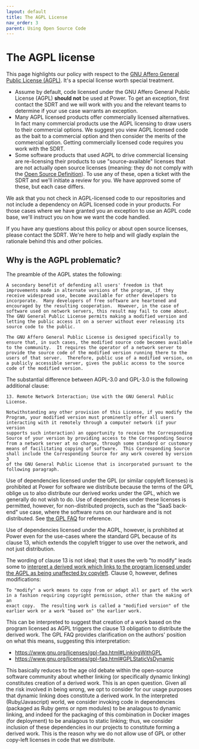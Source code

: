 ```yaml
---
layout: default
title: The AGPL License
nav_order: 3
parent: Using Open Source Code
---
```


# The AGPL license

This page highlights our policy with respect to the [GNU Affero General Public License (AGPL)](https://www.gnu.org/licenses/agpl-3.0.en.html). It's a special license worth special treatment.

- Assume by default, code licensed under the GNU Affero General Public License (AGPL) **should not** be used at Power. To get an exception, first contact the SDRT and we will work with you and the relevant teams to determine if your use case warrants an exception.
- Many AGPL licensed products offer commercially licensed alternatives. In fact many commercial products use the AGPL licensing to draw users to their commercial options. We suggest you view AGPL licensed code as the bait to a commercial option and then consider the merits of the commercial option. Getting commercially licensed code requires you work with the SDRT.
- Some software products that used AGPL to drive commercial licensing are re-licensing their products to use "source-available" licenses that are not actually open source licenses (meaning: they do not comply with the [Open Source Definition](https://opensource.org/osd)). To use any of these, open a ticket with the SDRT and we'll initiate a review for you. We have approved some of these, but each case differs.

We ask that you not check in AGPL-licensed code to our repositories and not include a dependency on AGPL licensed code in your products. For those cases where we have granted you an exception to use an AGPL code base, we'll instruct you on how we want the code handled.

If you have any questions about this policy or about open source licenses, please contact the SDRT. We're here to help and will gladly explain the rationale behind this and other policies.

## Why is the AGPL problematic?

The preamble of the AGPL states the following:

```
A secondary benefit of defending all users' freedom is that
improvements made in alternate versions of the program, if they
receive widespread use, become available for other developers to
incorporate.  Many developers of free software are heartened and
encouraged by the resulting cooperation.  However, in the case of
software used on network servers, this result may fail to come about.
The GNU General Public License permits making a modified version and
letting the public access it on a server without ever releasing its
source code to the public.

The GNU Affero General Public License is designed specifically to
ensure that, in such cases, the modified source code becomes available
to the community.  It requires the operator of a network server to
provide the source code of the modified version running there to the
users of that server.  Therefore, public use of a modified version, on
a publicly accessible server, gives the public access to the source
code of the modified version.
```

The substantial difference between AGPL-3.0 and GPL-3.0 is the following additional clause:

```
13. Remote Network Interaction; Use with the GNU General Public License.

Notwithstanding any other provision of this License, if you modify the
Program, your modified version must prominently offer all users
interacting with it remotely through a computer network (if your version
supports such interaction) an opportunity to receive the Corresponding
Source of your version by providing access to the Corresponding Source
from a network server at no charge, through some standard or customary
means of facilitating copying of software.  This Corresponding Source
shall include the Corresponding Source for any work covered by version 3
of the GNU General Public License that is incorporated pursuant to the
following paragraph.
```

Use of dependencies licensed under the GPL (or similar copyleft licenses) is prohibited at Power for software we distribute because the terms of the GPL oblige us to also distribute our derived works under the GPL, which we generally do not wish to do. Use of dependencies under these licenses is permitted, however, for non-distributed projects, such as the "SaaS back-end" use case, where the software runs on our hardware and is not distributed. See [the GPL FAQ](https://www.gnu.org/licenses/gpl-faq.html#GPLRequireSourcePostedPublic) for reference.

Use of dependencies licensed under the AGPL, however, is prohibited at Power even for the use-cases where the standard GPL because of its clause 13, which extends the copyleft trigger to use over the network, and not just distribution.

The wording of clause 13 is not ideal; that it uses the verb "to modify" leads some to [interpret a derived work which links to the program licensed under the AGPL as being unaffected by copyleft](https://opensource.stackexchange.com/a/4692). Clause 0, however, defines modifications:

```
To "modify" a work means to copy from or adapt all or part of the work
in a fashion requiring copyright permission, other than the making of an
exact copy.  The resulting work is called a "modified version" of the
earlier work or a work "based on" the earlier work.
```

This can be interpreted to suggest that creation of a work based on the program licensed as AGPL triggers the clause 13 obligation to distribute the derived work. The GPL FAQ provides clarification on the authors' position on what this means, suggesting this interpretation:

* https://www.gnu.org/licenses/gpl-faq.html#LinkingWithGPL
* https://www.gnu.org/licenses/gpl-faq.html#GPLStaticVsDynamic

This basically reduces to the age old debate within the open-source software community about whether linking (or specifically dynamic linking) constitutes creation of a derived work. This is an open question. Given all the risk involved in being wrong, we opt to consider for our usage purposes that dynamic linking does constitute a derived work. In the interpreted (Ruby/Javascript) world, we consider invoking code in dependencies (packaged as Ruby gems or npm modules) to be analagous to dynamic linking, and indeed for the packaging of this combination in Docker images (for deployment) to be analagous to static linking; thus, we consider inclusion of these dependencies in our projects to constitute forming a derived work. This is the reason why we do not allow use of GPL or other copy-left licenses in code that we distribute.

